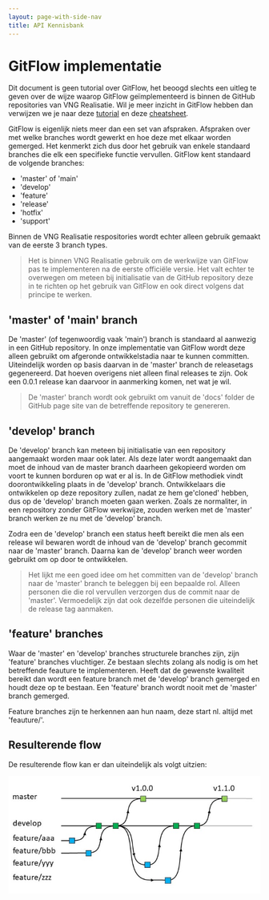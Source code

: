 ```yaml
---
layout: page-with-side-nav
title: API Kennisbank
---
```


# GitFlow implementatie

Dit document is geen tutorial over GitFlow, het beoogd slechts een uitleg te geven over de wijze waarop GitFlow geïmplementeerd is binnen de GitHub repositories van VNG Realisatie. Wil je meer inzicht in GitFlow hebben dan verwijzen we je naar deze [tutorial](https://www.atlassian.com/git/tutorials/comparing-workflows/gitflow-workflow) en deze [cheatsheet](https://danielkummer.github.io/git-flow-cheatsheet/).

GitFlow is eigenlijk niets meer dan een set van afspraken. Afspraken over met welke branches wordt gewerkt en hoe deze met elkaar worden gemerged. Het kenmerkt zich dus door het gebruik van enkele standaard branches die elk een specifieke functie vervullen. GitFlow kent standaard de volgende branches:

* 'master' of 'main'
* 'develop'
* 'feature'
* 'release'
* 'hotfix'
* 'support'

Binnen de VNG Realisatie respositories wordt echter alleen gebruik gemaakt van de eerste 3 branch types. 

> Het is binnen VNG Realisatie gebruik om de werkwijze van GitFlow pas te implementeren na de eerste officiële versie. Het valt echter te overwegen om meteen bij initialisatie van de GitHub repository deze in te richten op het gebruik van GitFlow en ook direct volgens dat principe te werken.
 
## 'master' of 'main' branch 

De 'master' (of tegenwoordig vaak 'main') branch is standaard al aanwezig in een GitHub repository. In onze implementatie van GitFlow wordt deze alleen gebruikt om afgeronde ontwikkelstadia naar te kunnen committen. Uiteindelijk worden op basis daarvan in de 'master' branch de releasetags gegenereerd. Dat hoeven overigens niet alleen final releases te zijn. Ook een 0.0.1 release kan daarvoor in aanmerking komen, net wat je wil.

> De 'master' branch wordt ook gebruikt om vanuit de 'docs' folder de GitHub page site van de betreffende repository te genereren.

## 'develop' branch

De 'develop' branch kan meteen bij initialisatie van een repository aangemaakt worden maar ook later. Als deze later wordt aangemaakt dan moet de inhoud van de master branch daarheen gekopieerd worden om voort te kunnen borduren op wat er al is. In de GitFlow methodiek vindt doorontwikkeling plaats in de 'develop' branch. Ontwikkelaars die ontwikkelen op deze repository zullen, nadat ze hem ge'cloned' hebben, dus op de 'develop' branch moeten gaan werken. Zoals ze normaliter, in een repository zonder GitFlow werkwijze, zouden werken met de 'master' branch werken ze nu met de 'develop' branch.

Zodra een de 'develop' branch een status heeft bereikt die men als een release wil bewaren wordt de inhoud van de 'develop' branch gecommit naar de 'master' branch. Daarna kan de 'develop' branch weer worden gebruikt om op door te ontwikkelen.

> Het lijkt me een goed idee om het committen van de 'develop' branch naar de 'master' branch te beleggen bij een bepaalde rol. Alleen personen die die rol vervullen verzorgen dus de commit naar de 'master'. Vermoedelijk zijn dat ook dezelfde personen die uiteindelijk de release tag aanmaken.

## 'feature' branches

Waar de 'master' en 'develop' branches structurele branches zijn, zijn 'feature' branches vluchtiger. Ze bestaan slechts zolang als nodig is om het betreffende feauture te implementeren. Heeft dat de gewenste kwaliteit bereikt dan wordt een feature branch met de 'develop' branch gemerged en houdt deze op te bestaan. Een 'feature' branch wordt nooit met de 'master' branch gemerged.

Feature branches zijn te herkennen aan hun naam, deze start nl. altijd met 'feauture/'.

## Resulterende flow

De resulterende flow kan er dan uiteindelijk als volgt uitzien:

![Voorbeeld GitFlow workflow](./GitFlow-workflow.jpg)
